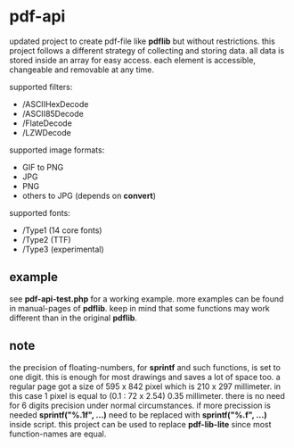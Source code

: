 # pdf-api

updated project to create pdf-file like **pdflib** but without restrictions.
this project follows a different strategy of collecting and storing data.
all data is stored inside an array for easy access.
each element is accessible, changeable and removable at any time.

supported filters:
* /ASCIIHexDecode
* /ASCII85Decode
* /FlateDecode
* /LZWDecode

supported image formats:
* GIF to PNG
* JPG
* PNG
* others to JPG (depends on **convert**)

supported fonts:
* /Type1 (14 core fonts)
* /Type2 (TTF)
* /Type3 (experimental)

## example ##

see **pdf-api-test.php** for a working example.
more examples can be found in manual-pages of **pdflib**.
keep in mind that some functions may work different than in the original **pdflib**.

## note ##

the precision of floating-numbers, for **sprintf** and such functions, is set to one digit.
this is enough for most drawings and saves a lot of space too.
a regular page got a size of 595 x 842 pixel which is 210 x 297 millimeter.
in this case 1 pixel is equal to (0.1 : 72 x 2.54) 0.35 millimeter.
there is no need for 6 digits precision under normal circumstances.
if more precission is needed **sprintf("%.1f", ...)** need to be replaced with **sprintf("%.f", ...)** inside script.
this project can be used to replace **pdf-lib-lite** since most function-names are equal.
